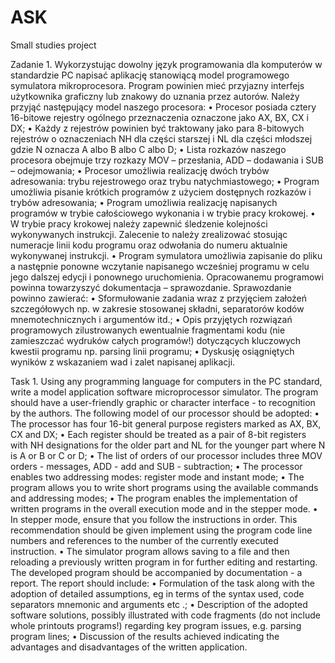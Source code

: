 # ASK
Small studies project

Zadanie 1.
Wykorzystując dowolny język programowania dla komputerów w standardzie PC napisać aplikację stanowiącą model
programowego symulatora mikroprocesora. Program powinien mieć przyjazny interfejs użytkownika graficzny lub znakowy do
uznania przez autorów. Należy przyjąć następujący model naszego procesora:
• Procesor posiada cztery 16-bitowe rejestry ogólnego przeznaczenia oznaczone jako AX, BX, CX i DX;
• Każdy z rejestrów powinien być traktowany jako para 8-bitowych rejestrów o oznaczeniach NH dla części starszej i NL
dla części młodszej gdzie N oznacza A albo B albo C albo D;
• Lista rozkazów naszego procesora obejmuje trzy rozkazy MOV – przesłania, ADD – dodawania i SUB – odejmowania;
• Procesor umożliwia realizację dwóch trybów adresowania: trybu rejestrowego oraz trybu natychmiastowego;
• Program umożliwia pisanie krótkich programów z użyciem dostępnych rozkazów i trybów adresowania;
• Program umożliwia realizację napisanych programów w trybie całościowego wykonania i w trybie pracy krokowej.
• W trybie pracy krokowej należy zapewnić śledzenie kolejności wykonywanych instrukcji. Zalecenie to należy
zrealizować stosując numeracje linii kodu programu oraz odwołania do numeru aktualnie wykonywanej instrukcji.
• Program symulatora umożliwia zapisanie do pliku a następnie ponowne wczytanie napisanego wcześniej programu w
celu jego dalszej edycji i ponownego uruchomienia.
Opracowanemu programowi powinna towarzyszyć dokumentacja – sprawozdanie. Sprawozdanie powinno zawierać:
• Sformułowanie zadania wraz z przyjęciem założeń szczegółowych np. w zakresie stosowanej składni, separatorów kodów
mnemotechnicznych i argumentów itd.;
• Opis przyjętych rozwiązań programowych zilustrowanych ewentualnie fragmentami kodu (nie zamieszczać wydruków całych
programów!) dotyczących kluczowych kwestii programu np. parsing linii programu;
• Dyskusję osiągniętych wyników z wskazaniem wad i zalet napisanej aplikacji.


Task 1.
Using any programming language for computers in the PC standard, write a model application
software microprocessor simulator. The program should have a user-friendly graphic or character interface - to
recognition by the authors. The following model of our processor should be adopted:
• The processor has four 16-bit general purpose registers marked as AX, BX, CX and DX;
• Each register should be treated as a pair of 8-bit registers with NH designations for the older part and NL
for the younger part where N is A or B or C or D;
• The list of orders of our processor includes three MOV orders - messages, ADD - add and SUB - subtraction;
• The processor enables two addressing modes: register mode and instant mode;
• The program allows you to write short programs using the available commands and addressing modes;
• The program enables the implementation of written programs in the overall execution mode and in the stepper mode.
• In stepper mode, ensure that you follow the instructions in order. This recommendation should be given
implement using the program code line numbers and references to the number of the currently executed instruction.
• The simulator program allows saving to a file and then reloading a previously written program in
for further editing and restarting.
The developed program should be accompanied by documentation - a report. The report should include:
• Formulation of the task along with the adoption of detailed assumptions, eg in terms of the syntax used, code separators
mnemonic and arguments etc .;
• Description of the adopted software solutions, possibly illustrated with code fragments (do not include whole printouts
programs!) regarding key program issues, e.g. parsing program lines;
• Discussion of the results achieved indicating the advantages and disadvantages of the written application.
